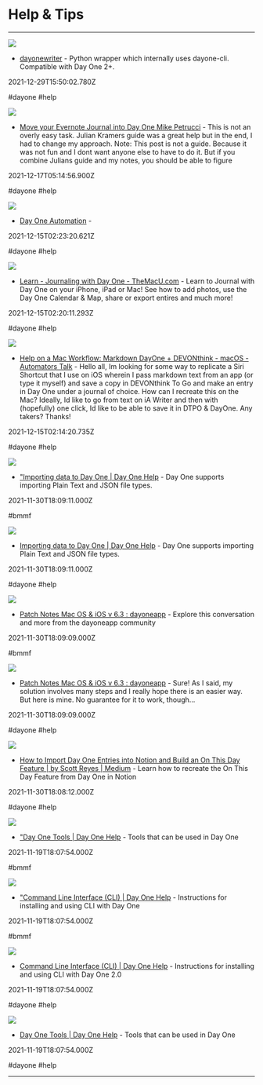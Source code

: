 # Help & Tips

---

![](https://pypi.org/static/images/twitter.abaf4b19.webp)

- [dayonewriter](https://pypi.org/project/dayonewriter) - Python wrapper which internally uses dayone-cli. Compatible with Day One 2+.

2021-12-29T15:50:02.780Z

#dayone #help

![](http://static1.squarespace.com/static/57f27708893fc0cfc2f3bfcb/t/5fb5e4185347e16dc5b40954/1605755934948/day+one+streak.jpg?format=1500w)

- [Move your Evernote Journal into Day One Mike Petrucci](https://www.mikepetrucci.com/blog/2020/11/15/move-your-evernote-journal-into-day-one) - This is not an overly easy task.  Julian Kramers guide  was a great help but in the end, I had to change my approach.   Note: This post is not a guide. Because it was not fun and I dont want anyone else to have to do it. But if you combine Julians guide and my notes, you should be able to figure

2021-12-17T05:14:56.900Z

#dayone #help

![](https://zettt.com/images/d/8/7/0/8/d870863a18ae4a598e4a9466e71cb30b24d4870b-2015-04-23-day-one-automation.jpg)

- [Day One Automation](https://zettt.com/blog/2015-04-23-day-one-automation) - 

2021-12-15T02:23:20.621Z

#dayone #help

![](https://rdl.ink/render/https%3A%2F%2Fthemacu.com%2Fall-tutorials%2Fproductivity-tutorials-apple%2Fjournaling-day-one)

- [Learn - Journaling with Day One - TheMacU.com](https://themacu.com/all-tutorials/productivity-tutorials-apple/journaling-day-one) - Learn to Journal with Day One on your iPhone, iPad or Mac! See how to add photos, use the Day One Calendar & Map, share or export entires and much more!

2021-12-15T02:20:11.293Z

#dayone #help

![](https://talk.automators.fm/uploads/default/original/1X/a6448e3d407f60bb357124a0b8b36fc47052cce5.png)

- [Help on a Mac Workflow: Markdown DayOne + DEVONthink - macOS - Automators Talk](https://talk.automators.fm/t/help-on-a-mac-workflow-markdown-dayone-devonthink/4532) - Hello all, Im looking for some way to replicate a Siri Shortcut that I use on iOS wherein I pass markdown text from an app (or type it myself) and save a copy in DEVONthink To Go and make an entry in Day One under a journal of choice. How can I recreate this on the Mac? Ideally, Id like to go from text on iA Writer and then with (hopefully) one click, Id like to be able to save it in DTPO & DayOne. Any takers? Thanks!

2021-12-15T02:14:20.735Z

#dayone #help

![](https://149636932.v2.pressablecdn.com/wp-content/uploads/2021/12/ScreenShot2021-10-06at11.00.58AM.png)

- ["Importing data to Day One | Day One Help](https://dayoneapp.com/guides/settings/importing-data-to-day-one) - Day One supports importing Plain Text and JSON file types.

2021-11-30T18:09:11.000Z

#bmmf

![](https://149636932.v2.pressablecdn.com/wp-content/uploads/2021/12/ScreenShot2021-10-06at11.00.58AM.png)

- [Importing data to Day One | Day One Help](https://help.dayoneapp.com/en/articles/1694437-importing-data-to-day-one) - Day One supports importing Plain Text and JSON file types.

2021-11-30T18:09:11.000Z

#dayone #help

![](https://share.redd.it/preview/comment/gytnmg0)

- [Patch Notes Mac OS & iOS v 6.3 : dayoneapp](https://www.reddit.com/r/dayoneapp/comments/ngcsig/comment/gytnmg0?context=1) - Explore this conversation and more from the dayoneapp community

2021-11-30T18:09:09.000Z

#bmmf

![](https://share.redd.it/preview/comment/gytnmg0)

- [Patch Notes Mac OS & iOS v 6.3 : dayoneapp](https://www.reddit.com/r/dayoneapp/comments/ngcsig/_/gytnmg0?context=1) - Sure! As I said, my solution involves many steps and I really hope there is an easier way. But here is mine. No guarantee for it to work, though...

2021-11-30T18:09:09.000Z

#dayone #help

![](https://miro.medium.com/v2/resize:fit:1200/1*hZmlkA6LKObVYz07kKd7jw.png)

- [How to Import Day One Entries into Notion and Build an On This Day Feature | by Scott Reyes | Medium](https://medium.com/@scottreyes/how-to-import-day-one-entries-into-notion-and-build-an-on-this-day-feature-f1fbf2e74c) - Learn how to recreate the On This Day Feature from Day One in Notion

2021-11-30T18:08:12.000Z

#dayone #help

![](https://i0.wp.com/dayoneapp.com/wp-content/uploads/2022/12/day-one-gift-certificate.png?fit=1600%2C900&quality=80&ssl=1)

- ["Day One Tools | Day One Help](https://dayoneapp.com/guides/tips-and-tutorials/day-one-tools) - Tools that can be used in Day One

2021-11-19T18:07:54.000Z

#bmmf

![](https://i0.wp.com/dayoneapp.com/wp-content/uploads/2022/12/day-one-gift-certificate.png?fit=1600%2C900&quality=80&ssl=1)

- ["Command Line Interface (CLI) | Day One Help](https://dayoneapp.com/guides/tips-and-tutorials/command-line-interface-cli) - Instructions for installing and using CLI with Day One

2021-11-19T18:07:54.000Z

#bmmf

![](https://i0.wp.com/dayoneapp.com/wp-content/uploads/2022/12/day-one-gift-certificate.png?fit=1600%2C900&quality=80&ssl=1)

- [Command Line Interface (CLI) | Day One Help](https://help.dayoneapp.com/en/articles/435871-command-line-interface-cli) - Instructions for installing and using CLI with Day One 2.0

2021-11-19T18:07:54.000Z

#dayone #help

![](https://i0.wp.com/dayoneapp.com/wp-content/uploads/2022/12/day-one-gift-certificate.png?fit=1600%2C900&quality=80&ssl=1)

- [Day One Tools | Day One Help](https://help.dayoneapp.com/en/articles/440580-day-one-tools) - Tools that can be used in Day One

2021-11-19T18:07:54.000Z

#dayone #help

---

